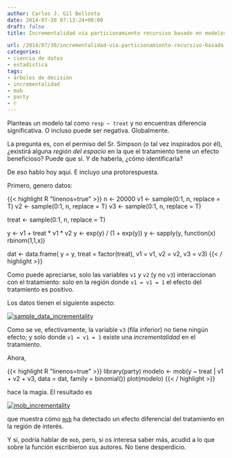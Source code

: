 ```yaml
---
author: Carlos J. Gil Bellosta
date: 2014-07-30 07:13:24+00:00
draft: false
title: Incrementalidad via particionamiento recursivo basado en modelos

url: /2014/07/30/incrementalidad-via-particionamiento-recursivo-basado-en-modelos/
categories:
- ciencia de datos
- estadística
tags:
- árboles de decisión
- incrementalidad
- mob
- party
- r
---
```


Planteas un modelo tal como `resp ~ treat` y no encuentras diferencia significativa. O incluso puede ser negativa. Globalmente.

La pregunta es, con el permiso del Sr. Simpson (o tal vez inspirados por él), ¿existirá alguna _región del espacio_ en la que el tratamiento tiene un efecto beneficioso? Puede que sí. Y de haberla, ¿cómo identificarla?

De eso hablo hoy aquí. E incluyo una protorespuesta.

Primero, genero datos:

{{< highlight R "linenos=true" >}}
n  <- 20000
v1 <- sample(0:1, n, replace = T)
v2 <- sample(0:1, n, replace = T)
v3 <- sample(0:1, n, replace = T)

treat <- sample(0:1, n, replace = T)

y <- v1 + treat * v1 * v2
y <- exp(y) / (1 + exp(y))
y <- sapply(y, function(x) rbinom(1,1,x))

dat <- data.frame(
    y = y,
    treat = factor(treat), v1 = v1,
    v2 = v2, v3 = v3)
{{< / highlight >}}

Como puede apreciarse, solo las variables `v1` y `v2` (y no `v3`) interaccionan con el tratamiento: solo en la región donde `v1 = v1 = 1` el efecto del tratamiento es positivo.

Los datos tienen el siguiente aspecto:

[![sample_data_incrementality](/wp-uploads/2014/07/sample_data_incrementality.png)
](/wp-uploads/2014/07/sample_data_incrementality.png)

Como se ve, efectivamente, la variable `v3` (fila inferior) no tiene ningún efecto; y solo donde `v1 = v1 = 1` existe una _incrementalidad_ en el tratamiento.

Ahora,

{{< highlight R "linenos=true" >}}
library(party)
modelo <- mob(y ~ treat | v1 + v2 + v3,
    data = dat, family = binomial())
plot(modelo)
{{< / highlight >}}

hace la magia. El resultado es

[![mob_incrementality](/wp-uploads/2014/07/mob_incrementality.png)
](/wp-uploads/2014/07/mob_incrementality.png)

que muestra cómo [`mob`](http://cran.r-project.org/web/packages/party/vignettes/MOB.pdf) ha detectado un efecto diferencial del tratamiento en la región de interés.

Y sí, podría hablar de `mob`, pero, si os interesa saber más, acudid a lo que sobre la función escribieron sus autores. No tiene desperdicio.

